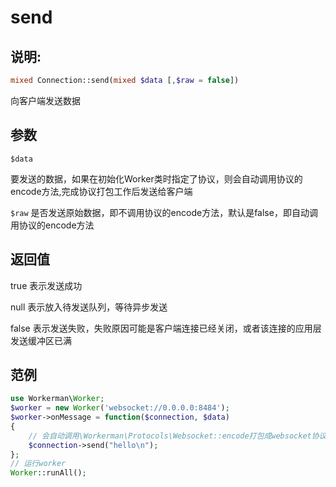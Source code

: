 # send
## 说明:
```php
mixed Connection::send(mixed $data [,$raw = false])
```

向客户端发送数据

## 参数

``` $data ```

要发送的数据，如果在初始化Worker类时指定了协议，则会自动调用协议的encode方法,完成协议打包工作后发送给客户端

``` $raw ```
是否发送原始数据，即不调用协议的encode方法，默认是false，即自动调用协议的encode方法

## 返回值

true 表示发送成功

null 表示放入待发送队列，等待异步发送

false 表示发送失败，失败原因可能是客户端连接已经关闭，或者该连接的应用层发送缓冲区已满


## 范例

```php
use Workerman\Worker;
$worker = new Worker('websocket://0.0.0.0:8484');
$worker->onMessage = function($connection, $data)
{
    // 会自动调用\Workerman\Protocols\Websocket::encode打包成websocket协议数据后发送
    $connection->send("hello\n");
};
// 运行worker
Worker::runAll();
```
